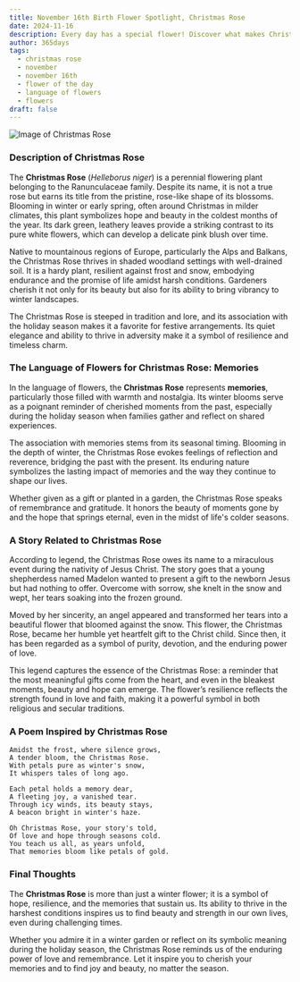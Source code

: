 ```yaml
---
title: November 16th Birth Flower Spotlight, Christmas Rose
date: 2024-11-16
description: Every day has a special flower! Discover what makes Christmas Rose unique as today’s birth flower and its symbolic meaning.
author: 365days
tags:
  - christmas rose
  - november
  - november 16th
  - flower of the day
  - language of flowers
  - flowers
draft: false
---
```


![Image of Christmas Rose](https://cdn.pixabay.com/photo/2021/12/07/16/43/christmas-rose-6853652_1280.jpg#center)


### Description of Christmas Rose

The **Christmas Rose** (_Helleborus niger_) is a perennial flowering plant belonging to the Ranunculaceae family. Despite its name, it is not a true rose but earns its title from the pristine, rose-like shape of its blossoms. Blooming in winter or early spring, often around Christmas in milder climates, this plant symbolizes hope and beauty in the coldest months of the year. Its dark green, leathery leaves provide a striking contrast to its pure white flowers, which can develop a delicate pink blush over time.

Native to mountainous regions of Europe, particularly the Alps and Balkans, the Christmas Rose thrives in shaded woodland settings with well-drained soil. It is a hardy plant, resilient against frost and snow, embodying endurance and the promise of life amidst harsh conditions. Gardeners cherish it not only for its beauty but also for its ability to bring vibrancy to winter landscapes.

The Christmas Rose is steeped in tradition and lore, and its association with the holiday season makes it a favorite for festive arrangements. Its quiet elegance and ability to thrive in adversity make it a symbol of resilience and timeless charm.

### The Language of Flowers for Christmas Rose: Memories

In the language of flowers, the **Christmas Rose** represents **memories**, particularly those filled with warmth and nostalgia. Its winter blooms serve as a poignant reminder of cherished moments from the past, especially during the holiday season when families gather and reflect on shared experiences.

The association with memories stems from its seasonal timing. Blooming in the depth of winter, the Christmas Rose evokes feelings of reflection and reverence, bridging the past with the present. Its enduring nature symbolizes the lasting impact of memories and the way they continue to shape our lives.

Whether given as a gift or planted in a garden, the Christmas Rose speaks of remembrance and gratitude. It honors the beauty of moments gone by and the hope that springs eternal, even in the midst of life's colder seasons.

### A Story Related to Christmas Rose

According to legend, the Christmas Rose owes its name to a miraculous event during the nativity of Jesus Christ. The story goes that a young shepherdess named Madelon wanted to present a gift to the newborn Jesus but had nothing to offer. Overcome with sorrow, she knelt in the snow and wept, her tears soaking into the frozen ground.

Moved by her sincerity, an angel appeared and transformed her tears into a beautiful flower that bloomed against the snow. This flower, the Christmas Rose, became her humble yet heartfelt gift to the Christ child. Since then, it has been regarded as a symbol of purity, devotion, and the enduring power of love.

This legend captures the essence of the Christmas Rose: a reminder that the most meaningful gifts come from the heart, and even in the bleakest moments, beauty and hope can emerge. The flower’s resilience reflects the strength found in love and faith, making it a powerful symbol in both religious and secular traditions.

### A Poem Inspired by Christmas Rose

```
Amidst the frost, where silence grows,  
A tender bloom, the Christmas Rose.  
With petals pure as winter's snow,  
It whispers tales of long ago.  

Each petal holds a memory dear,  
A fleeting joy, a vanished tear.  
Through icy winds, its beauty stays,  
A beacon bright in winter's haze.  

Oh Christmas Rose, your story's told,  
Of love and hope through seasons cold.  
You teach us all, as years unfold,  
That memories bloom like petals of gold.  
```

### Final Thoughts

The **Christmas Rose** is more than just a winter flower; it is a symbol of hope, resilience, and the memories that sustain us. Its ability to thrive in the harshest conditions inspires us to find beauty and strength in our own lives, even during challenging times.

Whether you admire it in a winter garden or reflect on its symbolic meaning during the holiday season, the Christmas Rose reminds us of the enduring power of love and remembrance. Let it inspire you to cherish your memories and to find joy and beauty, no matter the season.

